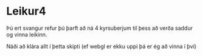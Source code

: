 # Leikur4

Þú ert svangur refur þú þarft að ná 4 kyrsuberjum til þess að verða saddur og vinna leikinn.

Náði að klára allt í þetta skipti (ef webgl er ekku uppi þá er ég að vinna í því)
